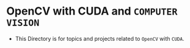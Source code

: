 # OpenCV with CUDA and `COMPUTER VISION`

* This Directory is for topics and projects related to `OpenCV` with `CUDA`.
